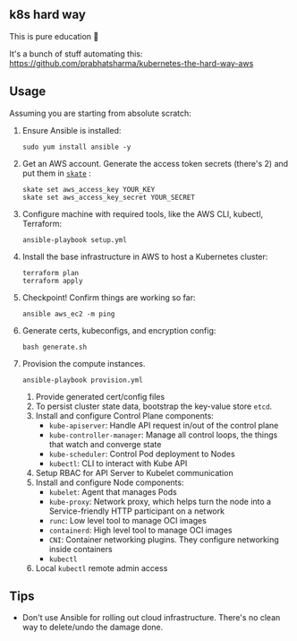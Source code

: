 ## k8s hard way
This is pure education :school:

It's a bunch of stuff automating this: https://github.com/prabhatsharma/kubernetes-the-hard-way-aws

## Usage
Assuming you are starting from absolute scratch:
1. Ensure Ansible is installed:

       sudo yum install ansible -y
2. Get an AWS account. Generate the access token secrets (there's 2) and put them in [`skate`](https://github.com/charmbracelet/skate) :

       skate set aws_access_key YOUR_KEY
       skate set aws_access_key_secret YOUR_SECRET
3. Configure machine with required tools, like the AWS CLI, kubectl, Terraform:

       ansible-playbook setup.yml

4. Install the base infrastructure in AWS to host a Kubernetes cluster:

       terraform plan
       terraform apply

5. Checkpoint! Confirm things are working so far:

       ansible aws_ec2 -m ping

6. Generate certs, kubeconfigs, and encryption config:

       bash generate.sh

7. Provision the compute instances.

       ansible-playbook provision.yml
   1. Provide generated cert/config files
   2. To persist cluster state data, bootstrap the key-value store `etcd`.
   3. Install and configure Control Plane components:
      - `kube-apiserver`: Handle API request in/out of the control plane
      - `kube-controller-manager`: Manage all control loops, the things that watch and converge state
      - `kube-scheduler`: Control Pod deployment to Nodes
      - `kubectl`: CLI to interact with Kube API
   4. Setup RBAC for API Server to Kubelet communication
   5. Install and configure Node components:
      - `kubelet`: Agent that manages Pods
      - `kube-proxy`: Network proxy, which helps turn the node into a Service-friendly HTTP participant on a network
      - `runc`: Low level tool to manage OCI images
      - `containerd`: High level tool to manage OCI images
      - `CNI`: Container networking plugins. They configure networking inside containers
      - `kubectl`
   6. Local `kubectl` remote admin access


## Tips
- Don't use Ansible for rolling out cloud infrastructure. There's no clean way to delete/undo the damage done.
